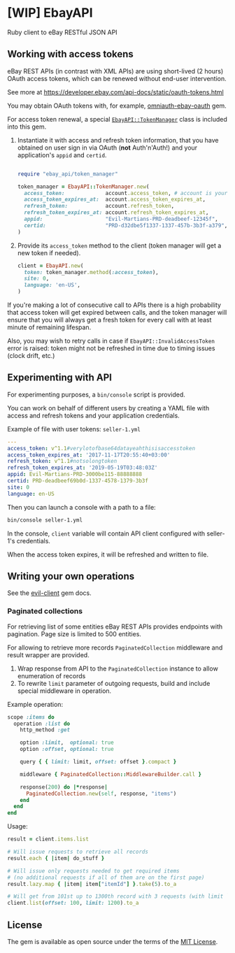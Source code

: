 # [WIP] EbayAPI

Ruby client to eBay RESTful JSON API

## Working with access tokens

eBay REST APIs (in contrast with XML APIs) are using short-lived (2 hours) OAuth access tokens, which can be renewed without end-user intervention.

See more at https://developer.ebay.com/api-docs/static/oauth-tokens.html

You may obtain OAuth tokens with, for example, [omniauth-ebay-oauth](https://github.com/evilmartians/omniauth-ebay-oauth) gem.

For access token renewal, a special [`EbayAPI::TokenManager`](lib/ebay_translation_api/token_manager.rb) class is included into this gem.

 1. Instantiate it with access and refresh token information, that you have obtained on user sign in via OAuth (**not** Auth'n'Auth!) and your application's `appid` and `certid`.

    ```ruby

    require "ebay_api/token_manager"

    token_manager = EbayAPI::TokenManager.new(
      access_token:             account.access_token, # account is your user model instance
      access_token_expires_at:  account.access_token_expires_at,
      refresh_token:            account.refresh_token,
      refresh_token_expires_at: account.refresh_token_expires_at,
      appid:                    "Evil-Martians-PRD-deadbeef-12345f",
      certid:                   "PRD-d32dbe5f1337-1337-457b-3b3f-a379",
    )
    ```

 2. Provide its `access_token` method to the client (token manager will get a new token if needed).

    ```ruby
    client = EbayAPI.new(
      token: token_manager.method(:access_token),
      site: 0,
      language: 'en-US',
    )
    ```

If you're making a lot of consecutive call to APIs there is a high probability that access token will get expired between calls, and the token manager will ensure that you will always get a fresh token for every call with at least minute of remaining lifespan.

Also, you may wish to retry calls in case if `EbayAPI::InvalidAccessToken` error is raised: token might not be refreshed in time due to timing issues (clock drift, etc.)


## Experimenting with API

For experimenting purposes, a `bin/console` script is provided.

You can work on behalf of different users by creating a YAML file with access and refresh tokens and your application credentials.

Example of file with user tokens: `seller-1.yml`

```yml
---
access_token: v^1.1#verylotofbase64datayeahthisisaccesstoken
access_token_expires_at: '2017-11-17T20:55:40+03:00'
refresh_token: v^1.1#notsolongtoken
refresh_token_expires_at: '2019-05-19T03:48:03Z'
appid: Evil-Martians-PRD-3000be115-88888888
certid: PRD-deadbeef69b0d-1337-4578-1379-3b3f
site: 0
language: en-US
```

Then you can launch a console with a path to a file:

```sh
bin/console seller-1.yml
```

In the console, `client` variable will contain API client configured with seller-1's credentials.

When the access token expires, it will be refreshed and written to file.


## Writing your own operations

See the [evil-client] gem docs.


### Paginated collections

For retrieving list of some entities eBay REST APIs provides endpoints with pagination. Page size is limited to 500 entities.

For allowing to retrieve more records `PaginatedCollection` middleware and result wrapper are provided.

 1. Wrap response from API to the `PaginatedCollection` instance to allow enumeration of records
 2. To rewrite `limit` parameter of outgoing requests, build and include special middleware in operation.

Example operation:

```ruby
scope :items do
  operation :list do
    http_method :get

    option :limit,  optional: true
    option :offset, optional: true

    query { { limit: limit, offset: offset }.compact }

    middleware { PaginatedCollection::MiddlewareBuilder.call }

    response(200) do |*response|
      PaginatedCollection.new(self, response, "items")
    end
  end
end
```

Usage:

```ruby
result = client.items.list

# Will issue requests to retrieve all records
result.each { |item| do_stuff }

# Will issue only requests needed to get required items
# (no additional requests if all of them are on the first page)
result.lazy.map { |item| item["itemId"] }.take(5).to_a

# Will get from 101st up to 1300th record with 3 requests (with limit `500`)
client.list(offset: 100, limit: 1200).to_a
```


## License

The gem is available as open source under the terms of the [MIT License](http://opensource.org/licenses/MIT).

[evil-client]: https://github.com/evilmartians/evil-client "Human-friendly DSL for writing HTTP(S) clients to OpenAPI servers in Ruby"
